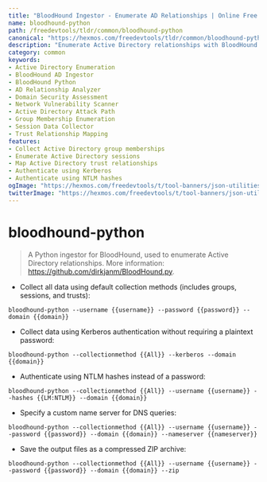 ```yaml
---
title: "BloodHound Ingestor - Enumerate AD Relationships | Online Free DevTools by Hexmos"
name: bloodhound-python
path: /freedevtools/tldr/common/bloodhound-python
canonical: "https://hexmos.com/freedevtools/tldr/common/bloodhound-python/"
description: "Enumerate Active Directory relationships with BloodHound Ingestor. Collect group memberships, sessions, and trusts for comprehensive security assessments. Free online tool, no registration required."
category: common
keywords:
- Active Directory Enumeration
- BloodHound AD Ingestor
- BloodHound Python
- AD Relationship Analyzer
- Domain Security Assessment
- Network Vulnerability Scanner
- Active Directory Attack Path
- Group Membership Enumeration
- Session Data Collector
- Trust Relationship Mapping
features:
- Collect Active Directory group memberships
- Enumerate Active Directory sessions
- Map Active Directory trust relationships
- Authenticate using Kerberos
- Authenticate using NTLM hashes
ogImage: "https://hexmos.com/freedevtools/t/tool-banners/json-utilities-banner.png"
twitterImage: "https://hexmos.com/freedevtools/t/tool-banners/json-utilities-banner.png"
---
```


# bloodhound-python

> A Python ingestor for BloodHound, used to enumerate Active Directory relationships.
> More information: <https://github.com/dirkjanm/BloodHound.py>.

- Collect all data using default collection methods (includes groups, sessions, and trusts):

`bloodhound-python --username {{username}} --password {{password}} --domain {{domain}}`

- Collect data using Kerberos authentication without requiring a plaintext password:

`bloodhound-python --collectionmethod {{All}} --kerberos --domain {{domain}}`

- Authenticate using NTLM hashes instead of a password:

`bloodhound-python --collectionmethod {{All}} --username {{username}} --hashes {{LM:NTLM}} --domain {{domain}}`

- Specify a custom name server for DNS queries:

`bloodhound-python --collectionmethod {{All}} --username {{username}} --password {{password}} --domain {{domain}} --nameserver {{nameserver}}`

- Save the output files as a compressed ZIP archive:

`bloodhound-python --collectionmethod {{All}} --username {{username}} --password {{password}} --domain {{domain}} --zip`
